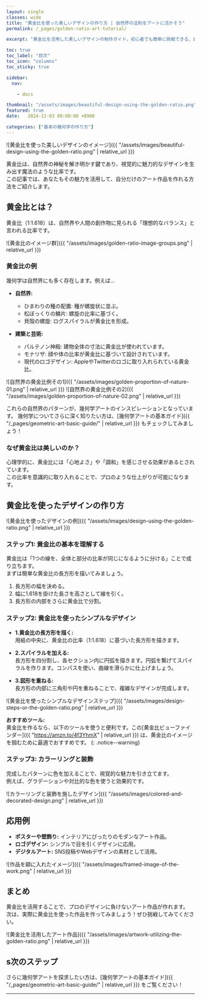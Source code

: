 ```yaml
---
layout: single
classes: wide
title: "黄金比を使った美しいデザインの作り方 | 自然界の法則をアートに活かそう"
permalink: /_pages/golden-ratio-art-tutorial/

excerpt: "黄金比を活用した美しいデザインの制作ガイド。初心者でも簡単に挑戦できる、自然界の法則を取り入れたアートの作り方を解説！"

toc: true
toc_label: "目次"
toc_icon: "columns"
toc_sticky: true

sidebar:
  nav:

    - docs

thumbnail: "/assets/images/beautiful-design-using-the-golden-ratio.png"
featured: true
date:   2024-12-03 00:00:00 +0900

categories: ["基本の幾何学の作り方"]
---
```


![黄金比を使った美しいデザインのイメージ]({{ "/assets/images/beautiful-design-using-the-golden-ratio.png" | relative_url }})

黄金比は、自然界の神秘を解き明かす鍵であり、視覚的に魅力的なデザインを生み出す魔法のような比率です。  
この記事では、あなたもその魅力を活用して、自分だけのアート作品を作れる方法をご紹介します。  

## 黄金比とは？

黄金比（1:1.618）は、自然界や人間の創作物に見られる「理想的なバランス」と言われる比率です。

![黄金比のイメージ群]({{ "/assets/images/golden-ratio-image-groups.png" | relative_url }})

### 黄金比の例
幾何学は自然界にも多く存在します。例えば…

* **自然界:**
  - ひまわりの種の配置: 種が螺旋状に並ぶ。  
  - 松ぼっくりの鱗片: 螺旋の比率に基づく。 
  - 貝殻の螺旋: ログスパイラルが黄金比を形成。   

* **建築と芸術:**
  - パルテノン神殿: 建物全体の寸法に黄金比が使われています。  
  - モナリザ: 顔や体の比率が黄金比に基づいて設計されています。  
  - 現代のロゴデザイン: AppleやTwitterのロゴに取り入れられている黄金比。  

![自然界の黄金比例その1]({{ "/assets/images/golden-proportion-of-nature-01.png" | relative_url }})
![自然界の黄金比例その2]({{ "/assets/images/golden-proportion-of-nature-02.png" | relative_url }})


これらの自然界のパターンが、幾何学アートのインスピレーションとなっています。
幾何学についてさらに深く知りたい方は、[幾何学アートの基本ガイド]({{ "/_pages/geometric-art-basic-guide/" | relative_url }}) もチェックしてみましょう！


### なぜ黄金比は美しいのか？
心理学的に、黄金比には「心地よさ」や「調和」を感じさせる効果があるとされています。  
この比率を意識的に取り入れることで、プロのような仕上がりが可能になります。



## 黄金比を使ったデザインの作り方
![黄金比を使ったデザインの例]({{ "/assets/images/design-using-the-golden-ratio.png" | relative_url }})

### ステップ1: 黄金比の基本を理解する 
黄金比は「1つの線を、全体と部分の比率が同じになるように分ける」ことで成り立ちます。  
まずは簡単な黄金比の長方形を描いてみましょう。

1. 長方形の幅を決める。  
2. 幅に1.618を掛けた長さを高さとして線を引く。  
3. 長方形の内部をさらに黄金比で分割。  

### ステップ2: 黄金比を使ったシンプルなデザイン

* **1.黄金比の長方形を描く:**  
用紙の中央に、黄金比の比率（1:1.618）に基づいた長方形を描きます。

* **2.スパイラルを加える:**  
長方形を四分割し、各セクション内に円弧を描きます。円弧を繋げてスパイラルを作ります。コンパスを使い、曲線を滑らかに仕上げましょう。  

* **3.図形を重ねる:**  
長方形の内部に三角形や円を重ねることで、複雑なデザインが完成します。

![黄金比を使ったシンプルなデザインステップ]({{ "/assets/images/design-steps-or-the-golden-ratio.png" | relative_url }})


**おすすめツール:**  
黄金比を作るなら、以下のツールを使うと便利です。この[黄金比ビューファインダー]({{ "https://amzn.to/4f3YhmX" | relative_url }}) は、黄金比のイメージを掴むために最適でおすすめです。
{: .notice--warning}

### ステップ3: カラーリングと装飾

完成したパターンに色を加えることで、視覚的な魅力を引き立てます。  
例えば、グラデーションや対比的な色を使うと効果的です。

![カラーリングと装飾を施したデザイン]({{ "/assets/images/colored-and-decorated-design.png" | relative_url }})


## 応用例

* **ポスターや壁飾り:** インテリアにぴったりのモダンなアート作品。
* **ロゴデザイン:** シンプルで目を引くデザインに応用。
* **デジタルアート:** SNS投稿やWebデザインの素材として活用。


![作品を額に入れたイメージ]({{ "/assets/images/framed-image-of-the-work.png" | relative_url }})


## まとめ

黄金比を活用することで、プロのデザインに負けないアート作品が作れます。  
次は、実際に黄金比を使った作品を作ってみましょう！ぜひ挑戦してみてください。

![黄金比を活用したアート作品]({{ "/assets/images/artwork-utilizing-the-golden-ratio.png" | relative_url }})



## s次のステップ
さらに幾何学アートを探求したい方は、[幾何学アートの基本ガイド]({{ "/_pages/geometric-art-basic-guide/" | relative_url }}) をご覧ください！


---
